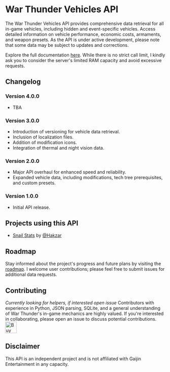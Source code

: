 # War Thunder Vehicles API

The War Thunder Vehicles API provides comprehensive data retrieval for all in-game vehicles, including hidden and event-specific vehicles. Access detailed information on vehicle performance, economic costs, armaments, and weapon presets. As the API is under active development, please note that some data may be subject to updates and corrections.

Explore the full documentation [here](http://wtvehiclesapi.sgambe.serv00.net/docs).
While there is no strict call limit, I kindly ask you to consider the server's limited RAM capacity and avoid excessive requests.

## Changelog

### Version 4.0.0
- TBA

### Version 3.0.0
- Introduction of versioning for vehicle data retrieval.
- Inclusion of localization files.
- Addition of modification icons.
- Integration of thermal and night vision data.

### Version 2.0.0
- Major API overhaul for enhanced speed and reliability.
- Expanded vehicle data, including modifications, tech tree prerequisites, and custom presets.

### Version 1.0.0
- Initial API release.

## Projects using this API
- [Snail Stats](https://snail-stats.vercel.app/) by [@Hakzar](https://github.com/Hakzar)


## Roadmap
Stay informed about the project's progress and future plans by visiting the [roadmap](https://github.com/users/Sgambe33/projects/4/views/1). I welcome user contributions; please feel free to submit issues for additional data requests.

## Contributing
*Currently looking for helpers, if interested open issue*
Contributors with experience in Python, JSON parsing, SQLite, and a general understanding of War Thunder's in-game mechanics are highly valued. If you're interested in collaborating, please open an issue to discuss potential contributions.
<a href='https://ko-fi.com/E1E6RA850' target='_blank'><img height='36' style='border:0px;height:36px;' src='https://storage.ko-fi.com/cdn/kofi4.png?v=3' border='0' alt='Buy Me a Coffee at ko-fi.com' /></a>
## Disclaimer
This API is an independent project and is not affiliated with Gaijin Entertainment in any capacity.

